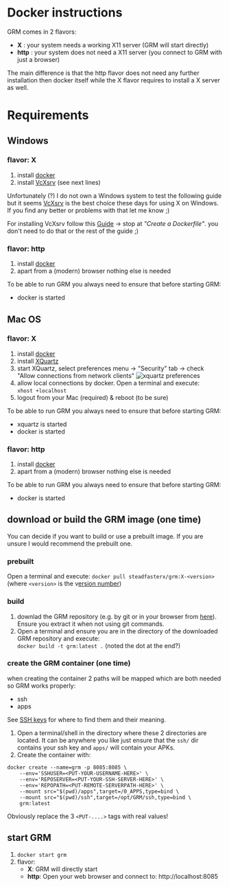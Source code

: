 # Docker instructions

GRM comes in 2 flavors: 
- **X** : your system needs a working X11 server (GRM will start directly)
- **http** : your system does not need a X11 server (you connect to GRM with just a browser)

The main difference is that the http flavor does not need any further installation then docker itself while the X flavor requires to install a X server as well.

# Requirements

## Windows

### flavor: X

1. install [docker](https://docs.docker.com/desktop/windows/install/)
2. install [VcXsrv](https://sourceforge.net/projects/vcxsrv/) (see next lines)

Unfortunately (?) I do not own a Windows system to test the following guide but it seems [VcXsrv](https://sourceforge.net/projects/vcxsrv/) is the best choice these days for using X on Windows. If you find any better or problems with that let me know ;)

For installing VcXsrv follow this [Guide](https://dev.to/darksmile92/run-gui-app-in-linux-docker-container-on-windows-host-4kde) -> stop at _"Create a Dockerfile"_. you don't need to do that or the rest of the guide ;)

### flavor: http
1. install [docker](https://docs.docker.com/desktop/windows/install/)
2. apart from a (modern) browser nothing else is needed

To be able to run GRM you always need to ensure that before starting GRM:
- docker is started


## Mac OS

### flavor: X
1. install [docker](https://docs.docker.com/desktop/mac/install/)
2. install [XQuartz](https://www.xquartz.org/)
3. start XQuartz, select preferences menu -> "Security" tab -> check "Allow connections from network clients"
![xquartz preferences](http://mamykin.com/static/d080424a8d38af04964f782f548ade22/57937/XQuartz_Preferences.png)
4. allow local connections by docker. Open a terminal and execute: <br/>
`xhost +localhost`
5. logout from your Mac (required) & reboot (to be sure)

To be able to run GRM you always need to ensure that before starting GRM:
- xquartz is started
- docker is started

### flavor: http
1. install [docker](https://docs.docker.com/desktop/mac/install/)
2. apart from a (modern) browser nothing else is needed

To be able to run GRM you always need to ensure that before starting GRM:
- docker is started

## download or build the GRM image (one time)

You can decide if you want to build or use a prebuilt image. If you are unsure I would recommend the prebuilt one.

### prebuilt

Open a terminal and execute: `docker pull steadfasterx/grm:X-<version>` (where `<version>` is the v[ersion number](https://hub.docker.com/repository/docker/steadfasterx/grm/tags))


### build

1. downlad the GRM repository (e.g. by git or in your browser from [here](https://github.com/sfX-android/GRM/tags)). Ensure you extract it when not using git commands.
2. Open a terminal and ensure you are in the directory of the downloaded GRM repository and execute:<br/>`docker build -t grm:latest .` (noted the dot at the end?)


### create the GRM container (one time)

when creating the container 2 paths will be mapped which are both needed so GRM works properly:

  - ssh
  - apps

See [SSH keys](README.md#docker-users-only) for where to find them and their meaning.

1. Open a terminal/shell in the directory where these 2 directories are located. It can be anywhere you like just ensure that the `ssh/` dir contains your ssh key and `apps/` will contain your APKs.
2. Create the container with:
~~~
docker create --name=grm -p 8085:8085 \
    --env='SSHUSER=<PUT-YOUR-USERNAME-HERE>' \
    --env='REPOSERVER=<PUT-YOUR-SSH-SERVER-HERE>' \
    --env='REPOPATH=<PUT-REMOTE-SERVERPATH-HERE>' \
    --mount src="$(pwd)/apps",target=/0_APPS,type=bind \
    --mount src="$(pwd)/ssh",target=/opt/GRM/ssh,type=bind \
    grm:latest
~~~
Obviously replace the 3 `<PUT-....>` tags with real values!

## start GRM

1. `docker start grm`
2. flavor:
     - **X**: GRM will directly start
     - **http**: Open your web browser and connect to: http://localhost:8085



